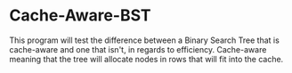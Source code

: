 # Cache-Aware-BST

This program will test the difference between a Binary Search Tree that is cache-aware and one that isn't, in regards to efficiency. Cache-aware meaning that the tree will allocate nodes in rows that will fit into the cache.
